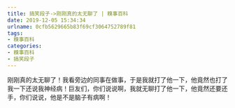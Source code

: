 ```yaml
---
title: 搞笑段子->刚刚真的太无聊了 | 糗事百科
date: 2019-12-05 15:34:34
urlname: 0cfb5629665b83f69cf3064752789f81
tags: 
- 糗事百科
categories:
- 糗事百科
- 搞笑段子
---
```

刚刚真的太无聊了！我看旁边的同事在做事，于是我就打了他一下，他竟然也打了我一下还说我神经病！巨友们，你们说说啊，我就无聊打了他一下，他竟然还要还手，你们说说，他是不是脑子有病啊！


